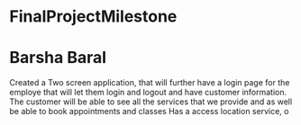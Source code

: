 # FinalProjectMilestone 
# Barsha Baral

Created a Two screen application, that will further have a login page for the employe that will let them login and logout and have customer information.
The customer will be able to see all the services that we provide and as well be able to book appointments and classes
Has a access location service,
o
